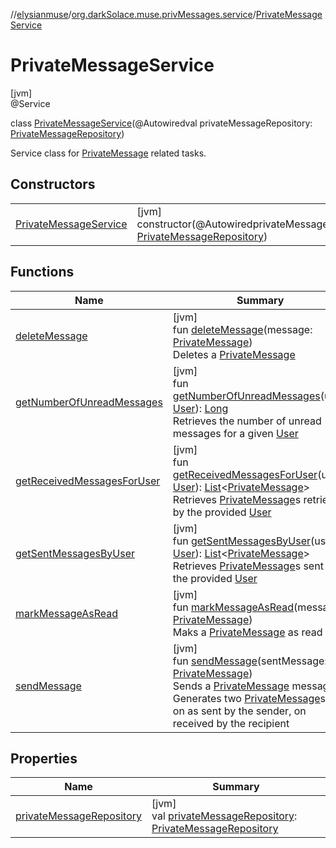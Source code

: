 //[elysianmuse](../../../index.md)/[org.darkSolace.muse.privMessages.service](../index.md)/[PrivateMessageService](index.md)

# PrivateMessageService

[jvm]\
@Service

class [PrivateMessageService](index.md)(@Autowiredval privateMessageRepository: [PrivateMessageRepository](../../org.darkSolace.muse.privMessages.repository/-private-message-repository/index.md))

Service class for [PrivateMessage](../../org.darkSolace.muse.privMessages.model/-private-message/index.md) related tasks.

## Constructors

| | |
|---|---|
| [PrivateMessageService](-private-message-service.md) | [jvm]<br>constructor(@AutowiredprivateMessageRepository: [PrivateMessageRepository](../../org.darkSolace.muse.privMessages.repository/-private-message-repository/index.md)) |

## Functions

| Name | Summary |
|---|---|
| [deleteMessage](delete-message.md) | [jvm]<br>fun [deleteMessage](delete-message.md)(message: [PrivateMessage](../../org.darkSolace.muse.privMessages.model/-private-message/index.md))<br>Deletes a [PrivateMessage](../../org.darkSolace.muse.privMessages.model/-private-message/index.md) |
| [getNumberOfUnreadMessages](get-number-of-unread-messages.md) | [jvm]<br>fun [getNumberOfUnreadMessages](get-number-of-unread-messages.md)(user: [User](../../org.darkSolace.muse.user.model/-user/index.md)): [Long](https://kotlinlang.org/api/latest/jvm/stdlib/kotlin/-long/index.html)<br>Retrieves the number of unread messages for a given [User](../../org.darkSolace.muse.user.model/-user/index.md) |
| [getReceivedMessagesForUser](get-received-messages-for-user.md) | [jvm]<br>fun [getReceivedMessagesForUser](get-received-messages-for-user.md)(user: [User](../../org.darkSolace.muse.user.model/-user/index.md)): [List](https://kotlinlang.org/api/latest/jvm/stdlib/kotlin.collections/-list/index.html)&lt;[PrivateMessage](../../org.darkSolace.muse.privMessages.model/-private-message/index.md)&gt;<br>Retrieves [PrivateMessage](../../org.darkSolace.muse.privMessages.model/-private-message/index.md)s retrieved by the provided [User](../../org.darkSolace.muse.user.model/-user/index.md) |
| [getSentMessagesByUser](get-sent-messages-by-user.md) | [jvm]<br>fun [getSentMessagesByUser](get-sent-messages-by-user.md)(user: [User](../../org.darkSolace.muse.user.model/-user/index.md)): [List](https://kotlinlang.org/api/latest/jvm/stdlib/kotlin.collections/-list/index.html)&lt;[PrivateMessage](../../org.darkSolace.muse.privMessages.model/-private-message/index.md)&gt;<br>Retrieves [PrivateMessage](../../org.darkSolace.muse.privMessages.model/-private-message/index.md)s sent by the provided [User](../../org.darkSolace.muse.user.model/-user/index.md) |
| [markMessageAsRead](mark-message-as-read.md) | [jvm]<br>fun [markMessageAsRead](mark-message-as-read.md)(message: [PrivateMessage](../../org.darkSolace.muse.privMessages.model/-private-message/index.md))<br>Maks a [PrivateMessage](../../org.darkSolace.muse.privMessages.model/-private-message/index.md) as read |
| [sendMessage](send-message.md) | [jvm]<br>fun [sendMessage](send-message.md)(sentMessage: [PrivateMessage](../../org.darkSolace.muse.privMessages.model/-private-message/index.md))<br>Sends a [PrivateMessage](../../org.darkSolace.muse.privMessages.model/-private-message/index.md) message. Generates two [PrivateMessage](../../org.darkSolace.muse.privMessages.model/-private-message/index.md)s - on as sent by the sender, on received by the recipient |

## Properties

| Name | Summary |
|---|---|
| [privateMessageRepository](private-message-repository.md) | [jvm]<br>val [privateMessageRepository](private-message-repository.md): [PrivateMessageRepository](../../org.darkSolace.muse.privMessages.repository/-private-message-repository/index.md) |
